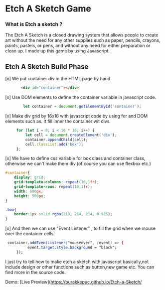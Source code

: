 # Etch A Sketch Game

### What is Etch a sketch ?  

 The Etch A Sketch is a closed drawing system that allows people to create art without the need for any other supplies such as paper, pencils, crayons, paints, pastels, or pens, and without any need for either preparation or clean up. I made up this game by using Javascript.
 
 
 ## Etch A Sketch Build Phase
 [x] We put container div in the HTML page by hand.  
```html
       <div id="container"></div>
```
[x] Use DOM elements to define the container variable in javascript code.  
```js
        let container = document.getElementById('container');
```

[x] Make div grid by 16x16 with javascript code by using for and  DOM elements such as. It fill  inner the container wit divs.   
```js
     for (let i = 0; i < 16 * 16; i++) {
         let cell = document.createElement('div');
         container.appendChild(cell);
         cell.classList.add('box');
     };
```
[x] We have to define css variable for box class and  container class, otherwise we can't make them div.(of course you can use flexbox etc.)  
```css 
#container{
    display: grid;
    grid-template-columns: repeat(16,1fr);
    grid-template-rows: repeat(16,1fr);
    width: 600px;
    height: 500px;
}
```

```css
.box{
    border:1px solid rgba(218, 214, 214, 0.925);
}
```

[x] And then we can use "Event Listener" , to fill the grid when we mouse over the container cells.  

```css 
 container.addEventListener("mouseover", (event) => {
          event.target.style.background = "black";
     });
```


I just try to tell how to make etch a sketch with javascript basically,not include design or other functions such as button,new game etc. You can find more in the source code.  

Demo: [Live Preview](https://burakkepuc.github.io/Etch-a-Sketch/
